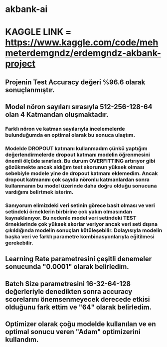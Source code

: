 # akbank-ai
# KAGGLE LINK = https://www.kaggle.com/code/mehmeterdemgndz/erdemgndz-akbank-project
## Projenin Test Accuracy değeri %96.6 olarak sonuçlanmıştır.
## Model nöron sayıları sırasıyla 512-256-128-64 olan 4 Katmandan oluşmaktadır. 
### Farklı nöron ve katman sayılarıyla incelemelerde bulunduğumda en optimal olarak bu sonuca ulaştım.
### Modelde DROPOUT katmanı kullanmadım çünkü yaptığım değerlendirmelerde dropout katmanı modelin öğrenmesini önemli ölçüde sınırladı. Bu durum OVERFITTING artırıyor gibi gözükmekte ancak aldığım test skorunun yüksek olması sebebiyle modele yine de dropout katmanı eklemedim. Ancak dropout katmanını çok sayıda nöronlu katmanlardan sonra kullanmanın bu model üzerinde daha doğru olduğu sonucuna vardığımı belirtmek isterim.
### Sanıyorum elimizdeki veri setinin görece basit olması ve veri setindeki örneklerin birbirine çok yakın olmasından kaynaklanıyor. Bu nedenle model veri setindeki TEST örneklerinde çok yüksek skorlar veriyor ancak veri seti dışına çıkıldığında modelin sonuçları kötüleşebilir. Dolayısıyla modelin başka veri ve farklı parametre kombinasyonlarıyla eğitilmesi gerekebilir.
## Learning Rate parametresini çeşitli denemeler sonucunda "0.0001" olarak belirledim.
## Batch Size parametresini 16-32-64-128 değerleriyle denedikten sonra accuracy scorelarını önemsenmeyecek derecede etkisi olduğunu fark ettim ve "64" olarak belirledim.
## Optimizer olarak çoğu modelde kullanılan ve en optimal sonucu veren "Adam" optimizerini kullandım.

